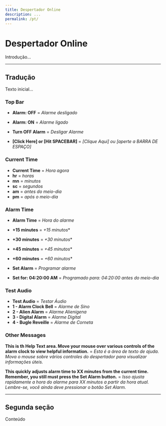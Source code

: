 ```yaml
---
title: Despertador Online
description: ...
permalink: /pt/
---
```

  
# Despertador Online

Introdução...

---

## Tradução

Texto inicial...

### Top Bar

- **Alarm: OFF**  = *Alarme desligado*
- **Alarm: ON** = *Alarme ligado*

- **Turn OFF Alarm** = *Desligar Alarme*
- **[Click Here] or [Hit SPACEBAR]** = *[Clique Aqui] ou [aperte a BARRA DE ESPAÇO]*


### Current Time

- **Current Time** = *Hora agora*
- **hr** = *horas*
- **mn** = *minutos*
- **sc** = *segundos*
- **am** = *antes do meio-dia*
- **pm** = *após o meio-dia*


### Alarm Time

- **Alarm Time** = *Hora do alarme*


- **+15 minutes** = *+15 minutos**
- **+30 minutes** = *+30 minutos**
- **+45 minutes** = *+45 minutos**
- **+60 minutes** = *+60 minutos**


- **Set Alarm** = *Programar alarme*


- **Set for: 04:20:00 AM** = *Programado para: 04:20:00 antes do meio-dia*


### Test Audio

- **Test Audio** = *Testar Áudio*
- **1 - Alarm Clock Bell** = *Alarme de Sino*
- **2 - Alien Alarm** = *Alarme Alienígena*
- **3 - Digital Alarm** = *Alarme Digital*
- **4 - Bugle Reveille** = *Alarme de Corneta*


### Other Messages

**This is th Help Text area. Move your mouse over various controls of the alarm clock to view helpful information.** = *Esta é a área de texto de ajuda. Mova o mouse sobre vários controles do despertador para visualizar informações úteis.*


**This quickly adjusts alarm time to XX minutes from the current time. Remember, you still must press the Set Alarm button.** = *Isso ajusta rapidamente a hora do alarme para XX minutos a partir da hora atual. Lembre-se, você ainda deve pressionar o botão Set Alarm.*

---

## Segunda seção

Conteúdo
